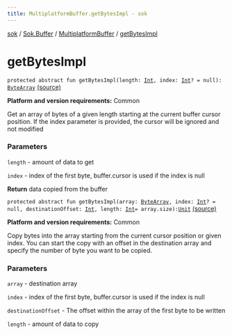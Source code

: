 ```yaml
---
title: MultiplatformBuffer.getBytesImpl - sok
---
```


[sok](../../index.html) / [Sok.Buffer](../index.html) / [MultiplatformBuffer](index.html) / [getBytesImpl](./get-bytes-impl.html)

# getBytesImpl

`protected abstract fun getBytesImpl(length: `[`Int`](https://kotlinlang.org/api/latest/jvm/stdlib/kotlin/-int/index.html)`, index: `[`Int`](https://kotlinlang.org/api/latest/jvm/stdlib/kotlin/-int/index.html)`? = null): `[`ByteArray`](https://kotlinlang.org/api/latest/jvm/stdlib/kotlin/-byte-array/index.html) [(source)](https://github.com/SeekDaSky/Sok/tree/master/common/sok-common/src/Sok/Buffer/MultiplatformBuffer.kt#L110)

**Platform and version requirements:** Common

Get an array of bytes of a given length starting at the current buffer cursor position. If the index parameter is provided, the
cursor will be ignored and not modified

### Parameters

`length` - amount of data to get

`index` - index of the first byte, buffer.cursor is used if the index is null

**Return**
data copied from the buffer

`protected abstract fun getBytesImpl(array: `[`ByteArray`](https://kotlinlang.org/api/latest/jvm/stdlib/kotlin/-byte-array/index.html)`, index: `[`Int`](https://kotlinlang.org/api/latest/jvm/stdlib/kotlin/-int/index.html)`? = null, destinationOffset: `[`Int`](https://kotlinlang.org/api/latest/jvm/stdlib/kotlin/-int/index.html)`, length: `[`Int`](https://kotlinlang.org/api/latest/jvm/stdlib/kotlin/-int/index.html)` = array.size): `[`Unit`](https://kotlinlang.org/api/latest/jvm/stdlib/kotlin/-unit/index.html) [(source)](https://github.com/SeekDaSky/Sok/tree/master/common/sok-common/src/Sok/Buffer/MultiplatformBuffer.kt#L144)

**Platform and version requirements:** Common

Copy bytes into the array starting from the current cursor position or given index. You can start the copy with an offset in the
destination array and specify the number of byte you want to be copied.

### Parameters

`array` - destination array

`index` - index of the first byte, buffer.cursor is used if the index is null

`destinationOffset` - The offset within the array of the first byte to be written

`length` - amount of data to copy